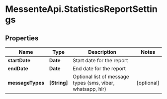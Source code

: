 # MessenteApi.StatisticsReportSettings

## Properties
Name | Type | Description | Notes
------------ | ------------- | ------------- | -------------
**startDate** | **Date** | Start date for the report | 
**endDate** | **Date** | End date for the report | 
**messageTypes** | **[String]** | Optional list of message types (sms, viber, whatsapp, hlr) | [optional] 


